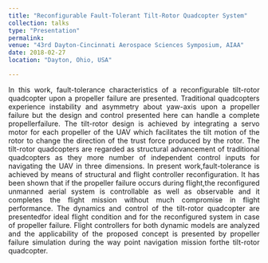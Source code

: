 ```yaml
---
title: "Reconfigurable Fault-Tolerant Tilt-Rotor Quadcopter System"
collection: talks
type: "Presentation"
permalink: 
venue: "43rd Dayton-Cincinnati Aerospace Sciences Symposium, AIAA"
date: 2018-02-27
location: "Dayton, Ohio, USA"

---
```


<div style="text-align: justify"> 
In  this work,  fault-tolerance  characteristics  of  a  reconfigurable  tilt-rotor quadcopter  upon  a propeller  failure  are  presented.  Traditional  quadcopters  experience  instability  and  asymmetry about  yaw-axis  upon  a  propeller  failure  but  the design  and  control  presented  here  can  handle  a complete propellerfailure. The tilt-rotor design is achieved by integrating a servo motor for each propeller of the UAV which facilitates the tilt motion of the rotor to change the direction of the trust force produced by the rotor. The tilt-rotor quadcopters are regarded as structural advancement of traditional quadcopters as they more number of independent control inputs for navigating the UAV in three dimensions. In present work,fault-tolerance is achieved by means of structural and flight controller reconfiguration. It has been shown that if the propeller failure occurs during flight,the reconfigured unmanned aerial system is controllable as well as observable and it completes the flight mission without much compromise in flight performance. The dynamics and control of the tilt-rotor quadcopter are presentedfor ideal flight condition and for the reconfigured system in case of propeller failure. Flight controllers for both dynamic models are analyzed and the applicability of  the  proposed  concept  is  presented  by propeller  failure simulation  during  the  way  point navigation mission forthe tilt-rotor quadcopter.  </div> 

